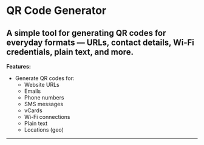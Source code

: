 # QR Code Generator

A simple tool for generating QR codes for everyday formats — URLs, contact details, Wi-Fi credentials, plain text, and more.
---

**Features:**
- Generate QR codes for:
  - Website URLs
  - Emails
  - Phone numbers
  - SMS messages
  - vCards
  - Wi-Fi connections
  - Plain text
  - Locations (geo)
---